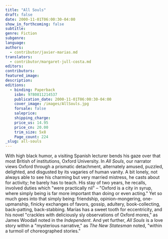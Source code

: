 ```yaml
---
title: "All Souls"
draft: false
date: 2000-11-01T06:00:30-04:00
show_in_forthcoming: false
subtitle:
genre: Fiction
subgenre:
language:
authors:
  - contributor/javier-marias.md
translators:
  - contributor/margaret-jull-costa.md
editors:
contributors:
featured_image:
description:
editions:
  - binding: Paperback
    isbn: 9780811214537
    publication_date: 2000-11-01T06:00:30-04:00
    cover_image: /images/AllSouls.jpg
    forsale: false
    saleprice:
    shipping_charge:
    price_us: 14.95
    price_cn: 20.00
    trim_size: 5x8
    Page_count: 224
_slug: all-souls
---
```


With high black humor, a visiting Spanish lecturer bends his gaze over that most British of institutions, Oxford University. In _All Souls_, our narrator views Oxford through a prismatic detachment, alternately amused, puzzled, delighted, and disgusted by its vagaries of human vanity. A bit lonely, not always able to see his charming but very married mistress, he casts about for activity; he barely has to teach. His stay of two years, he recalls, involved duties which "were practically nil" – "Oxford is a city in syrup, where simply being is far more important than doing or even acting." Yet so much goes into that simply being: friendship, opinion-mongering, one-upmanship, finicky exchanges of favors, gossip, adultery, book-collecting, back-patting, back-stabbing. Marías has a sweet tooth for eccentricity, and his novel "crackles with deliciously sly observations of Oxford mores," as James Woodall noted in the _Independent_. And yet further, _All Souls_ is a love story within a "mysterious narrative," as _The New Statesman_ noted, "within a turmoil of choreographed stories."


